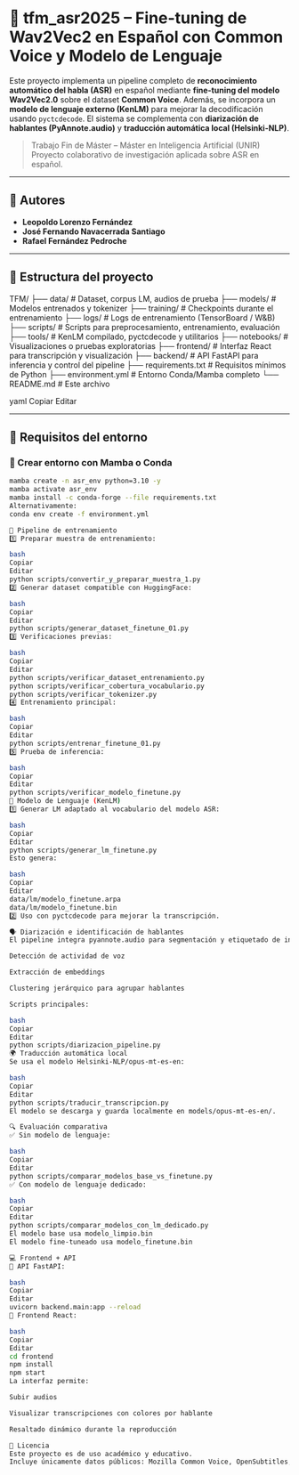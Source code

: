 # 🧠 tfm_asr2025 – Fine-tuning de Wav2Vec2 en Español con Common Voice y Modelo de Lenguaje

Este proyecto implementa un pipeline completo de **reconocimiento automático del habla (ASR)** en español mediante **fine-tuning del modelo Wav2Vec2.0** sobre el dataset **Common Voice**. Además, se incorpora un **modelo de lenguaje externo (KenLM)** para mejorar la decodificación usando `pyctcdecode`. El sistema se complementa con **diarización de hablantes (PyAnnote.audio)** y **traducción automática local (Helsinki-NLP)**.

> Trabajo Fin de Máster – Máster en Inteligencia Artificial (UNIR)  
> Proyecto colaborativo de investigación aplicada sobre ASR en español.

---

## 👥 Autores

- **Leopoldo Lorenzo Fernández**
- **José Fernando Navacerrada Santiago**
- **Rafael Fernández Pedroche**

---

## 📁 Estructura del proyecto

TFM/
├── data/ # Dataset, corpus LM, audios de prueba
├── models/ # Modelos entrenados y tokenizer
├── training/ # Checkpoints durante el entrenamiento
├── logs/ # Logs de entrenamiento (TensorBoard / W&B)
├── scripts/ # Scripts para preprocesamiento, entrenamiento, evaluación
├── tools/ # KenLM compilado, pyctcdecode y utilitarios
├── notebooks/ # Visualizaciones o pruebas exploratorias
├── frontend/ # Interfaz React para transcripción y visualización
├── backend/ # API FastAPI para inferencia y control del pipeline
├── requirements.txt # Requisitos mínimos de Python
├── environment.yml # Entorno Conda/Mamba completo
└── README.md # Este archivo

yaml
Copiar
Editar

---

## 🧪 Requisitos del entorno

### 🐍 Crear entorno con Mamba o Conda

```bash
mamba create -n asr_env python=3.10 -y
mamba activate asr_env
mamba install -c conda-forge --file requirements.txt
Alternativamente:
conda env create -f environment.yml

🚀 Pipeline de entrenamiento
1️⃣ Preparar muestra de entrenamiento:

bash
Copiar
Editar
python scripts/convertir_y_preparar_muestra_1.py
2️⃣ Generar dataset compatible con HuggingFace:

bash
Copiar
Editar
python scripts/generar_dataset_finetune_01.py
3️⃣ Verificaciones previas:

bash
Copiar
Editar
python scripts/verificar_dataset_entrenamiento.py
python scripts/verificar_cobertura_vocabulario.py
python scripts/verificar_tokenizer.py
4️⃣ Entrenamiento principal:

bash
Copiar
Editar
python scripts/entrenar_finetune_01.py
5️⃣ Prueba de inferencia:

bash
Copiar
Editar
python scripts/verificar_modelo_finetune.py
🧠 Modelo de Lenguaje (KenLM)
1️⃣ Generar LM adaptado al vocabulario del modelo ASR:

bash
Copiar
Editar
python scripts/generar_lm_finetune.py
Esto genera:

bash
Copiar
Editar
data/lm/modelo_finetune.arpa
data/lm/modelo_finetune.bin
2️⃣ Uso con pyctcdecode para mejorar la transcripción.

🗣️ Diarización e identificación de hablantes
El pipeline integra pyannote.audio para segmentación y etiquetado de intervenciones:

Detección de actividad de voz

Extracción de embeddings

Clustering jerárquico para agrupar hablantes

Scripts principales:

bash
Copiar
Editar
python scripts/diarizacion_pipeline.py
🌍 Traducción automática local
Se usa el modelo Helsinki-NLP/opus-mt-es-en:

bash
Copiar
Editar
python scripts/traducir_transcripcion.py
El modelo se descarga y guarda localmente en models/opus-mt-es-en/.

🔍 Evaluación comparativa
✅ Sin modelo de lenguaje:

bash
Copiar
Editar
python scripts/comparar_modelos_base_vs_finetune.py
✅ Con modelo de lenguaje dedicado:

bash
Copiar
Editar
python scripts/comparar_modelos_con_lm_dedicado.py
El modelo base usa modelo_limpio.bin
El modelo fine-tuneado usa modelo_finetune.bin

💻 Frontend + API
📌 API FastAPI:

bash
Copiar
Editar
uvicorn backend.main:app --reload
📌 Frontend React:

bash
Copiar
Editar
cd frontend
npm install
npm start
La interfaz permite:

Subir audios

Visualizar transcripciones con colores por hablante

Resaltado dinámico durante la reproducción

🔑 Licencia
Este proyecto es de uso académico y educativo.
Incluye únicamente datos públicos: Mozilla Common Voice, OpenSubtitles, CC100, Hugging Face.